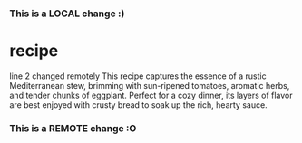### This is a LOCAL change :)
# recipe
line 2 changed remotely
This recipe captures the essence of a rustic Mediterranean stew, brimming with sun-ripened tomatoes, aromatic herbs, and tender chunks of eggplant.
Perfect for a cozy dinner, its layers of flavor are best enjoyed with crusty bread to soak up the rich, hearty sauce.
### This is a REMOTE change :O
